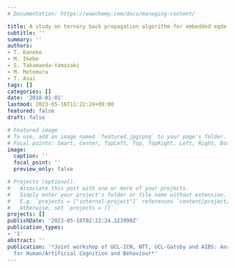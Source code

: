 ```yaml
---
# Documentation: https://wowchemy.com/docs/managing-content/

title: A study on ternary back propagation algorithm for embedded egde-AI processing
subtitle: ''
summary: ''
authors:
- T. Kaneko
- M. Ikebe
- S. Takamaeda-Yamazaki
- M. Motomura
- T. Asai
tags: []
categories: []
date: '2018-01-01'
lastmod: 2023-05-16T11:22:24+09:00
featured: false
draft: false

# Featured image
# To use, add an image named `featured.jpg/png` to your page's folder.
# Focal points: Smart, Center, TopLeft, Top, TopRight, Left, Right, BottomLeft, Bottom, BottomRight.
image:
  caption: ''
  focal_point: ''
  preview_only: false

# Projects (optional).
#   Associate this post with one or more of your projects.
#   Simply enter your project's folder or file name without extension.
#   E.g. `projects = ["internal-project"]` references `content/project/deep-learning/index.md`.
#   Otherwise, set `projects = []`.
projects: []
publishDate: '2023-05-16T02:22:24.123990Z'
publication_types:
- '1'
abstract: ''
publication: '*Joint workshop of UCL-ICN, NTT, UCL-Gatsby and AIBS: Analysis and Synthesis
  for Human/Artificial Cognition and Behaviour*'
---
```

